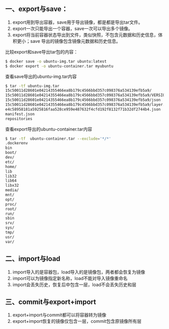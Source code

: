 ## 一、export与save：

1. export用到导出容器，save用于导出镜像，都是都是导出tar文件。
2. export一次只能导出一个容器，save一次可以导出多个镜像。
3. export将当前容器状态导出到文件，类似快照，不包含元数据和历史信息，体积更小；save 导出的镜像包含镜像元数据和历史信息。

比较export和save导出tar包的内容：

```bash
$ docker save -o ubuntu-img.tar ubuntu:latest
$ docker export -o ubuntu-container.tar myubuntu
```

查看save导出的ubuntu-img.tar内容

```bash
$ tar -tf ubuntu-img.tar 
15c50011d28601e04214355466ea8b179c4566bbd357c098376a534139efb5a9/
15c50011d28601e04214355466ea8b179c4566bbd357c098376a534139efb5a9/VERSION
15c50011d28601e04214355466ea8b179c4566bbd357c098376a534139efb5a9/json
15c50011d28601e04214355466ea8b179c4566bbd357c098376a534139efb5a9/layer.tar
e4c58958181a5925816faa528ce959e487632f4cfd192f8132f71b32df2744b4.json
manifest.json
repositories
```

查看export导出的ubuntu-container.tar内容

```bash
$ tar -tf  ubuntu-container.tar --exclude='*/*'
.dockerenv
bin
boot/
dev/
etc/
home/
lib
lib32
lib64
libx32
media/
mnt/
opt/
proc/
root/
run/
sbin
srv/
sys/
tmp/
usr/
var/
```

## 二、import与load

1. import导入的是容器包，load导入的是镜像包，两者都会恢复为镜像
2. import可以为镜像指定新名称，load不能对导入镜像重命名
3. import会丢失历史，恢复后中包含一层，load不会丢失历史和层

## 三、commit与export+import

1. export+import与commit都可以将容器转为镜像
2. export+import恢复的镜像仅包含一层，commit包含原镜像所有层


